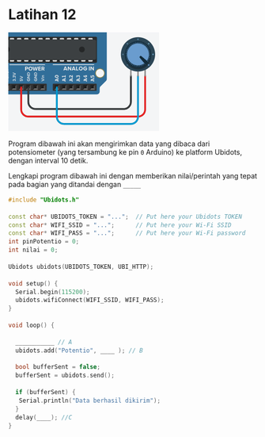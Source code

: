 # Latihan 12

![](res/potentiometer.png)

Program dibawah ini akan mengirimkan data yang dibaca dari potensiometer (yang tersambung ke pin `0` Arduino) ke platform Ubidots, dengan interval 10 detik.

Lengkapi program dibawah ini dengan memberikan nilai/perintah yang tepat pada bagian yang ditandai dengan `_____`

```cpp
#include "Ubidots.h"

const char* UBIDOTS_TOKEN = "...";  // Put here your Ubidots TOKEN
const char* WIFI_SSID = "...";      // Put here your Wi-Fi SSID
const char* WIFI_PASS = "...";      // Put here your Wi-Fi password 
int pinPotentio = 0;
int nilai = 0;

Ubidots ubidots(UBIDOTS_TOKEN, UBI_HTTP);

void setup() {                       
  Serial.begin(115200);
  ubidots.wifiConnect(WIFI_SSID, WIFI_PASS);
}

void loop() {

  ___________ // A
  ubidots.add("Potentio", ____ ); // B
  
  bool bufferSent = false;
  bufferSent = ubidots.send(); 

  if (bufferSent) {
   Serial.println("Data berhasil dikirim");
  }
  delay(____); //C
}
```